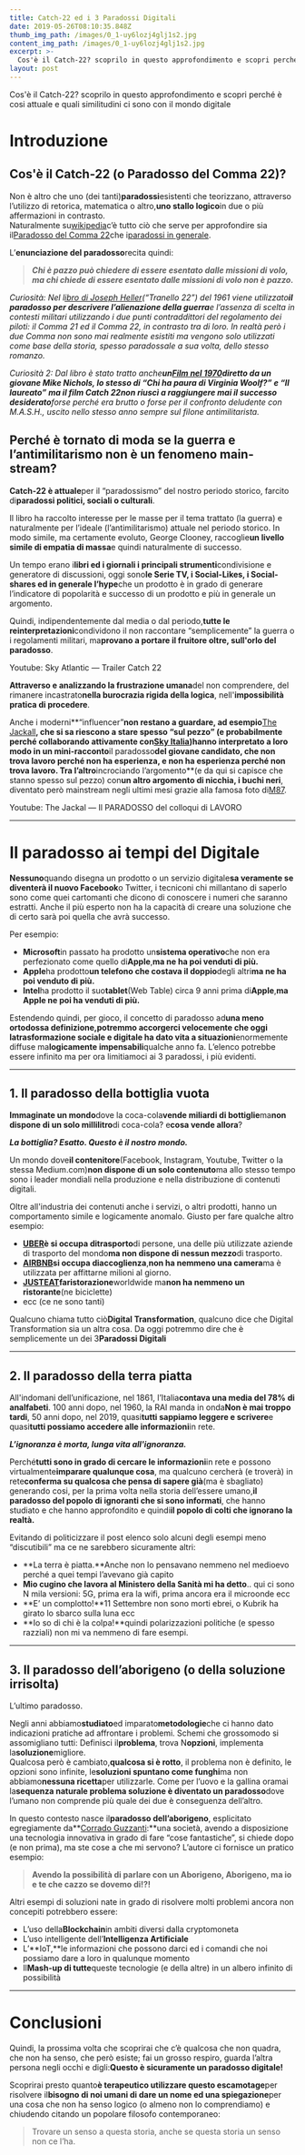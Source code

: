 ```yaml
---
title: Catch-22 ed i 3 Paradossi Digitali
date: 2019-05-26T08:10:35.848Z
thumb_img_path: /images/0_1-uy6lozj4glj1s2.jpg
content_img_path: /images/0_1-uy6lozj4glj1s2.jpg
excerpt: >-
  Cos'è il Catch-22? scoprilo in questo approfondimento e scopri perché è cosi attuale e quali similitudini ci sono con il mondo digitale
layout: post
---
```

Cos'è il Catch-22? scoprilo in questo approfondimento e scopri perché è cosi attuale e quali similitudini ci sono con il mondo digitale

# Introduzione

## Cos'è il Catch-22 (o Paradosso del Comma 22)?

Non è altro che uno (dei tanti)**paradossi**esistenti che teorizzano, attraverso l’utilizzo di retorica, matematica o altro,**uno stallo logico**in due o più affermazioni in contrasto.\
Naturalmente su[wikipedia](https://it.wikipedia.org/)c’è tutto ciò che serve per approfondire sia il[Paradosso del Comma 22](https://it.wikipedia.org/wiki/Paradosso_del_Comma_22)che i[paradossi in generale](https://it.wikipedia.org/wiki/Paradosso).

L’**enunciazione del paradosso**recita quindi:

> ***Chi è pazzo può chiedere di essere esentato dalle missioni di volo, ma chi chiede di essere esentato dalle missioni di volo non è pazzo.***

*Curiosità: Nel l[ibro di Joseph Heller](https://it.wikipedia.org/wiki/Comma_22_(romanzo))(“Tranello 22”) del 1961 viene utilizzato**il paradosso per descrivere l’alienazione della guerra**e l’assenza di scelta in contesti militari utilizzando i due punti contraddittori del regolamento dei piloti: il Comma 21 ed il Comma 22, in contrasto tra di loro. In realtà però i due Comma non sono mai realmente esistiti ma vengono solo utilizzati come base della storia, spesso paradossale a sua volta, dello stesso romanzo.*

*Curiosità 2: Dal libro è stato tratto anche**un[Film nel 1970](https://it.wikipedia.org/wiki/Comma_22_(film))**diretto da un giovane Mike Nichols, lo stesso di “Chi ha paura di Virginia Woolf?” e “Il laureato” ma il film Catch 22**non riuscì a raggiungere mai il successo desiderato**forse perché era brutto o forse per il confronto deludente con M.A.S.H., uscito nello stesso anno sempre sul filone antimilitarista.*

## Perché è tornato di moda se la guerra e l’antimilitarismo non è un fenomeno main-stream?

**Catch-22 è attuale**per il “paradossismo” del nostro periodo storico, farcito di**paradossi politici, sociali o culturali**.

Il libro ha raccolto interesse per le masse per il tema trattato (la guerra) e naturalmente per l’ideale (l’antimilitarismo) attuale nel periodo storico. In modo simile, ma certamente evoluto, George Clooney, raccoglie**un livello simile di empatia di massa**e quindi naturalmente di successo.

Un tempo erano i**libri ed i giornali i principali strumenti**condivisione e generatore di discussioni, oggi sono**le Serie TV, i Social-Likes, i Social-shares ed in generale l’hype**che un prodotto è in grado di generare l’indicatore di popolarità e successo di un prodotto e più in generale un argomento.

Quindi, indipendentemente dal media o dal periodo,**tutte le reinterpretazioni**condividono il non raccontare “semplicemente” la guerra o i regolamenti militari, ma**provano a portare il fruitore oltre, sull'orlo del paradosso**.

Youtube: Sky Atlantic — Trailer Catch 22

**Attraverso e analizzando la frustrazione umana**del non comprendere, del rimanere incastrato**nella burocrazia rigida della logica**, nell'**impossibilità pratica di procedere**.

Anche i moderni**“influencer”**non restano a guardare, ad esempio**[The Jackall](https://www.youtube.com/channel/UCpB9uxBH-Hjoj_Jd9cnRC_w)**, che si sa riescono a stare spesso “sul pezzo” (e probabilmente perché collaborando attivamente con[Sky Italia](https://www.sky.it/))**hanno interpretato a loro mod**o in un mini-racconto**il paradosso**del giovane candidato, che non trova lavoro perché non ha esperienza, e non ha esperienza perché non trova lavoro. Tra l’altro**incrociando l’argomento**(e da qui si capisce che stanno spesso sul pezzo) con**un altro argomento di nicchia, i buchi neri**, diventato però mainstream negli ultimi mesi grazie alla famosa foto di[M87](https://it.wikipedia.org/wiki/M87_(buco_nero)).

Youtube: The Jackal — Il PARADOSSO del colloqui di LAVORO

- - -

# Il paradosso ai tempi del Digitale

**Nessuno**quando disegna un prodotto o un servizio digitale**sa veramente se diventerà il nuovo Facebook**o Twitter, i tecniconi chi millantano di saperlo sono come quei cartomanti che dicono di conoscere i numeri che saranno estratti. Anche il più esperto non ha la capacità di creare una soluzione che di certo sarà poi quella che avrà successo.

Per esempio:

* **Microsoft**in passato ha prodotto un**sistema operativo**che non era perfezionato come quello di**Apple**,**ma ne ha poi venduti di più.**
* **Apple**ha prodotto**un telefono che costava il doppio**degli altri**ma ne ha poi venduto di più.**
* **Intel**ha prodotto il suo**tablet**(Web Table) circa 9 anni prima di**Apple**,**ma Apple ne poi ha venduti di più.**

Estendendo quindi, per gioco, il concetto di paradosso ad**una meno ortodossa definizione,**potremmo accorgerci velocemente che oggi la**trasformazione sociale e digitale ha dato vita a situazioni**enormemente diffuse ma**logicamente impensabili**qualche anno fa. L’elenco potrebbe essere infinito ma per ora limitiamoci ai 3 paradossi, i più evidenti.

- - -

## 1. Il paradosso della bottiglia vuota

**Immaginate un mondo**dove la coca-cola**vende miliardi di bottiglie**ma**non dispone di un solo millilitro**di coca-cola? e**cosa vende allora**?

***La bottiglia? Esatto. Questo è il nostro mondo.***

Un mondo dove**il contenitore**(Facebook, Instagram, Youtube, Twitter o la stessa Medium.com)**non dispone di un solo contenuto**ma allo stesso tempo sono i leader mondiali nella produzione e nella distribuzione di contenuti digitali.

Oltre all'industria dei contenuti anche i servizi, o altri prodotti, hanno un comportamento simile e logicamente anomalo. Giusto per fare qualche altro esempio:

* **[UBER](https://www.uber.com/it/it/)**è si occupa di**trasporto**di persone, una delle più utilizzate aziende di trasporto del mondo**ma non dispone di nessun mezzo**di trasporto.
* **[AIRBNB](https://www.airbnb.it/)**si occupa di**accoglienza**,**non ha nemmeno una camera**ma è utilizzata per affittarne milioni al giorno.
* **[JUSTEAT](https://www.justeat.it/)**fa**ristorazione**worldwide ma**non ha nemmeno un ristorante**(ne biciclette)
* ecc (ce ne sono tanti)

Qualcuno chiama tutto ciò**Digital Transformation**, qualcuno dice che Digital Transformation sia un altra cosa. Da oggi potremmo dire che è semplicemente un dei 3**Paradossi Digitali**

- - -

## 2. Il paradosso della terra piatta

All'indomani dell’unificazione, nel 1861, l’Italia**contava una media del 78% di analfabeti**. 100 anni dopo, nel 1960, la RAI manda in onda**Non è mai troppo tardi**, 50 anni dopo, nel 2019, quasi**tutti sappiamo leggere e scrivere**e quasi**tutti possiamo accedere alle informazioni**in rete.

***L’ignoranza è morta, lunga vita all'ignoranza.***

Perché**tutti sono in grado di cercare le informazioni**in rete e possono virtualmente**imparare qualunque cosa**, ma qualcuno cercherà (e troverà) in rete**conferma su qualcosa che pensa di sapere già**(ma è sbagliato) generando cosi, per la prima volta nella storia dell’essere umano,**il paradosso del popolo di ignoranti che si sono informati**, che hanno studiato e che hanno approfondito e quindi**il popolo di colti che ignorano la realtà.**

Evitando di politicizzare il post elenco solo alcuni degli esempi meno “discutibili” ma ce ne sarebbero sicuramente altri:

* **La terra è piatta.**Anche non lo pensavano nemmeno nel medioevo perché a quei tempi l’avevano già capito
* **Mio cugino che lavora al Ministero della Sanità mi ha detto**.. qui ci sono N mila versioni: 5G, prima era la wifi, prima ancora era il microonde ecc
* **E’ un complotto!**11 Settembre non sono morti ebrei, o Kubrik ha girato lo sbarco sulla luna ecc
* **Io so di chi è la colpa!**quindi polarizzazioni politiche (e spesso razziali) non mi va nemmeno di fare esempi.

- - -

## 3. Il paradosso dell’aborigeno (o della soluzione irrisolta)

L’ultimo paradosso.

Negli anni abbiamo**studiato**ed imparato**metodologie**che ci hanno dato indicazioni pratiche ad affrontare i problemi. Schemi che grossomodo si assomigliano tutti: Definisci il**problema**, trova N**opzioni**, implementa la**soluzione**migliore.\
Qualcosa però è cambiato,**qualcosa si è rotto**, il problema non è definito, le opzioni sono infinite, le**soluzioni spuntano come funghi**ma non abbiamo**nessuna ricetta**per utilizzarle. Come per l’uovo e la gallina oramai la**sequenza naturale problema soluzione è diventato un paradosso**dove l’umano non comprende più quale dei due è conseguenza dell’altro.

In questo contesto nasce il**paradosso dell’aborigeno**, esplicitato egregiamente da**[Corrado Guzzanti](https://it.wikipedia.org/wiki/Corrado_Guzzanti):**una società, avendo a disposizione una tecnologia innovativa in grado di fare “cose fantastiche”, si chiede dopo (e non prima), ma ste cose a che mi servono? L’autore ci fornisce un pratico esempio:

> **Avendo la possibilità di parlare con un Aborigeno, Aborigeno, ma io e te che cazzo se dovemo di!?!**

Altri esempi di soluzioni nate in grado di risolvere molti problemi ancora non concepiti potrebbero essere:

* L’uso della**Blockchain**in ambiti diversi dalla cryptomoneta
* L’uso intelligente dell’**Intelligenza Artificiale**
* L’**IoT,**le informazioni che possono darci ed i comandi che noi possiamo dare a loro in qualunque momento
* Il**Mash-up di tutte**queste tecnologie (e della altre) in un albero infinito di possibilità

- - -

# Conclusioni

Quindi, la prossima volta che scoprirai che c’è qualcosa che non quadra, che non ha senso, che però esiste; fai un grosso respiro, guarda l’altra persona negli occhi e digli:**Questo è sicuramente un paradosso digitale!**

Scoprirai presto quanto**è terapeutico utilizzare questo escamotage**per risolvere il**bisogno di noi umani di dare un nome ed una spiegazione**per una cosa che non ha senso logico (o almeno non lo comprendiamo) e chiudendo citando un popolare filosofo contemporaneo:

> Trovare un senso a questa storia, anche se questa storia un senso non ce l’ha.
